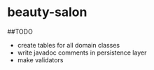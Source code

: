 # beauty-salon

##TODO

- create tables for all domain classes
- write javadoc comments in persistence layer
- make validators